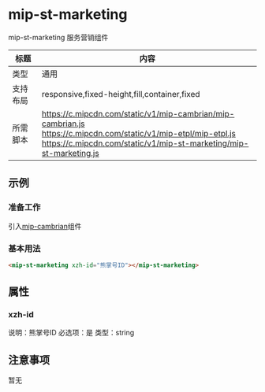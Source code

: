 # mip-st-marketing

mip-st-marketing 服务营销组件

标题|内容
----|----
类型|通用
支持布局|responsive,fixed-height,fill,container,fixed
所需脚本|https://c.mipcdn.com/static/v1/mip-cambrian/mip-cambrian.js<br>https://c.mipcdn.com/static/v1/mip-etpl/mip-etpl.js<br>https://c.mipcdn.com/static/v1/mip-st-marketing/mip-st-marketing.js<br>

## 示例

### 准备工作
引入[mip-cambrian](https://github.com/mipengine/mip-extensions-platform/tree/master/mip-cambrian)组件

### 基本用法
```html
<mip-st-marketing xzh-id="熊掌号ID"></mip-st-marketing>
```

## 属性

### xzh-id

说明：熊掌号ID
必选项：是
类型：string

## 注意事项
暂无
